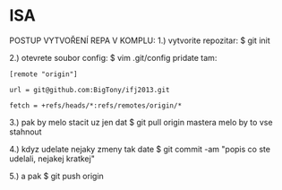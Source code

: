 ISA
===

POSTUP VYTVOŘENÍ REPA V KOMPLU:
1.) vytvorite repozitar: $ git init

2.) otevrete soubor config: $ vim .git/config pridate tam:

    [remote "origin"]
    
    url = git@github.com:BigTony/ifj2013.git
    
    fetch = +refs/heads/*:refs/remotes/origin/*


3.) pak by melo stacit uz jen dat $ git pull origin mastera melo by to vse stahnout

4.) kdyz udelate nejaky zmeny tak date $ git commit -am "popis co ste udelali, nejakej kratkej"

5.) a pak $ git push origin 
